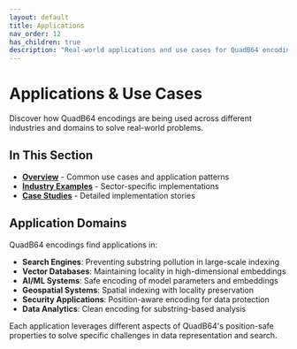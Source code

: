 ```yaml
---
layout: default
title: Applications
nav_order: 12
has_children: true
description: "Real-world applications and use cases for QuadB64 encodings across different industries and domains."
---
```


# Applications & Use Cases

Discover how QuadB64 encodings are being used across different industries and domains to solve real-world problems.

## In This Section

- **[Overview](overview/)** - Common use cases and application patterns
- **[Industry Examples](industries/)** - Sector-specific implementations
- **[Case Studies](case-studies/)** - Detailed implementation stories

## Application Domains

QuadB64 encodings find applications in:

- **Search Engines**: Preventing substring pollution in large-scale indexing
- **Vector Databases**: Maintaining locality in high-dimensional embeddings
- **AI/ML Systems**: Safe encoding of model parameters and embeddings
- **Geospatial Systems**: Spatial indexing with locality preservation
- **Security Applications**: Position-aware encoding for data protection
- **Data Analytics**: Clean encoding for substring-based analysis

Each application leverages different aspects of QuadB64's position-safe properties to solve specific challenges in data representation and search.